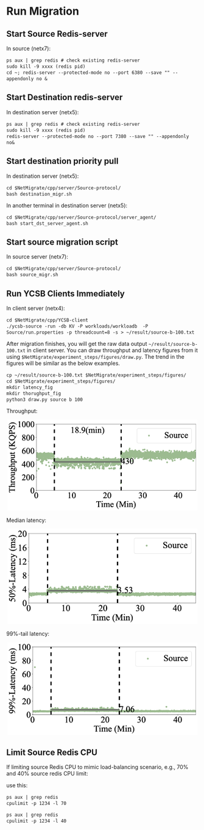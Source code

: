 # Run Migration  

## Start Source Redis-server 
In source (netx7):
```
ps aux | grep redis # check existing redis-server
sudo kill -9 xxxx (redis pid)
cd ~; redis-server --protected-mode no --port 6380 --save "" --appendonly no &
```

## Start Destination redis-server 
In destination server (netx5):
```
ps aux | grep redis # check existing redis-server
sudo kill -9 xxxx (redis pid)
redis-server --protected-mode no --port 7380 --save "" --appendonly no&
```


## Start destination priority pull 
In destination server (netx5):

```
cd $NetMigrate/cpp/server/Source-protocol/
bash destination_migr.sh
```

In another terminal in destination server (netx5):
```
cd $NetMigrate/cpp/server/Source-protocol/server_agent/
bash start_dst_server_agent.sh
```



## Start source migration script
In source server (netx7):
```
cd $NetMigrate/cpp/server/Source-protocol/
bash source_migr.sh
```


## Run YCSB Clients Immediately
In client server (netx4):

```
cd $NetMigrate/cpp/YCSB-client
./ycsb-source -run -db KV -P workloads/workloadb  -P Source/run.properties -p threadcount=8 -s > ~/result/source-b-100.txt
```

After migration finishes, you will get the raw data output ```~/result/source-b-100.txt``` in client server. You can draw throughput and latency figures from it using ```$NetMigrate/experiment_steps/figures/draw.py```. The trend in the figures will be similar as the below examples.
```
cp ~/result/source-b-100.txt $NetMigrate/experiment_steps/figures/
cd $NetMigrate/experiment_steps/figures/
mkdir latency_fig
mkdir thorughput_fig
python3 draw.py source b 100
```

Throughput:

<p align="center">
  <img src="./figures/source-b-100.png" width="500">
</p>

Median latency:

<p align="center">
  <img src="./figures/source-5-100-50.png" width="500">
</p>

99%-tail latency:

<p align="center">
  <img src="./figures/source-5-100-99.png" width="500">
</p>


## Limit Source Redis CPU
If limiting source Redis CPU to mimic load-balancing scenario, e.g., 70% and 40% source redis CPU limit:

use this:
```
ps aux | grep redis
cpulimit -p 1234 -l 70
```

```
ps aux | grep redis
cpulimit -p 1234 -l 40
```

